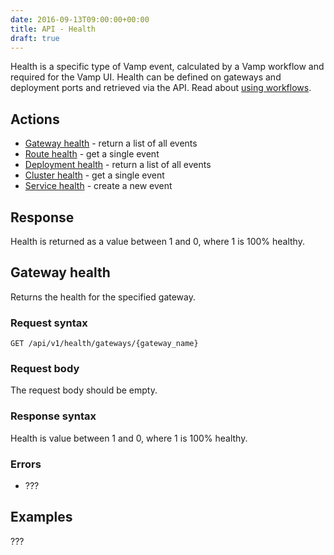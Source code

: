 ```yaml
---
date: 2016-09-13T09:00:00+00:00
title: API - Health
draft: true
---
```

Health is a specific type of Vamp event, calculated by a Vamp workflow and required for the Vamp UI. Health can be defined on gateways and deployment ports and retrieved via the API. Read about [using workflows](documentation/using-vamp/workflows/).

## Actions
 
 * [Gateway health](/documentation/api/v9.9.9/api-health/#gateway-health) - return a list of all events
 * [Route health](/documentation/api/v9.9.9/api-health/#route-health) - get a single event
 * [Deployment health](/documentation/api/v9.9.9/api-health/#list-events) - return a list of all events
 * [Cluster health](/documentation/api/v9.9.9/api-health/#get-event) - get a single event
 * [Service health](/documentation/api/v9.9.9/api-health/#create-event) - create a new event 

## Response
Health is returned as a value between 1 and 0, where 1 is 100% healthy.


## Gateway health

Returns the health for the specified gateway.

### Request syntax
    GET /api/v1/health/gateways/{gateway_name}

### Request body
The request body should be empty.

### Response syntax
Health is value between 1 and 0, where 1 is 100% healthy.

### Errors
* ???

## Examples

???